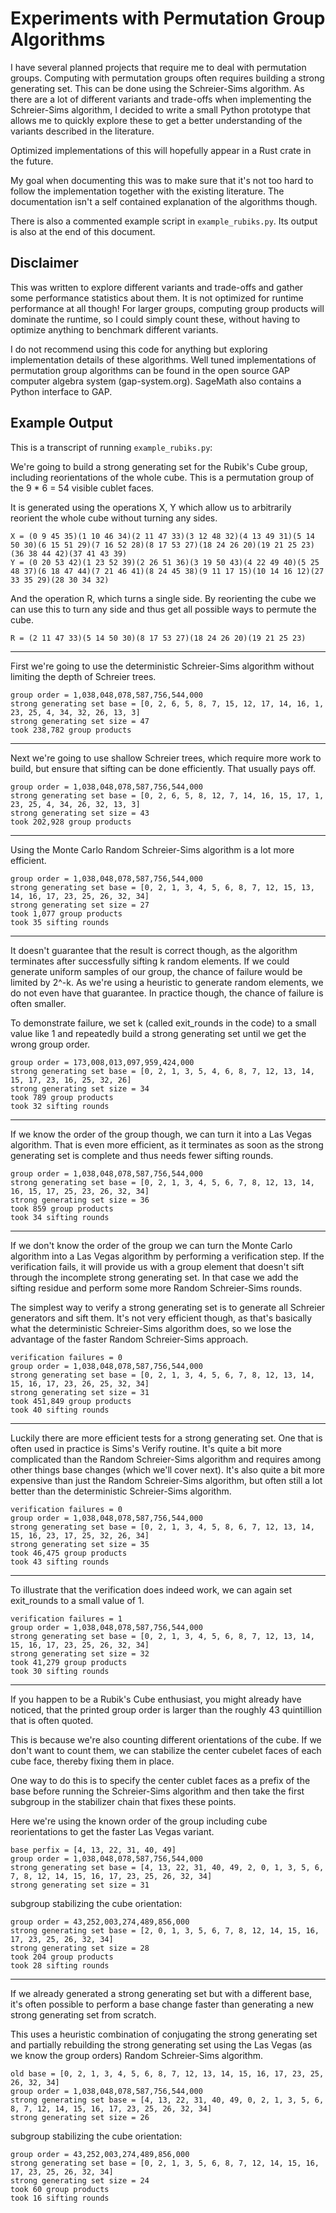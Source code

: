 # Experiments with Permutation Group Algorithms

I have several planned projects that require me to deal with permutation
groups. Computing with permutation groups often requires building a strong
generating set. This can be done using the Schreier-Sims algorithm. As there
are a lot of different variants and trade-offs when implementing the
Schreier-Sims algorithm, I decided to write a small Python prototype that
allows me to quickly explore these to get a better understanding of the
variants described in the literature.

Optimized implementations of this will hopefully appear in a Rust crate in the
future.

My goal when documenting this was to make sure that it's not too hard to follow
the implementation together with the existing literature. The documentation
isn't a self contained explanation of the algorithms though.

There is also a commented example script in `example_rubiks.py`. Its output is
also at the end of this document.

## Disclaimer

This was written to explore different variants and trade-offs and gather some
performance statistics about them. It is not optimized for runtime performance
at all though! For larger groups, computing group products will dominate the
runtime, so I could simply count these, without having to optimize anything to
benchmark different variants.

I do not recommend using this code for anything but exploring implementation
details of these algorithms. Well tuned implementations of permutation group
algorithms can be found in the open source GAP computer algebra system
(gap-system.org). SageMath also contains a Python interface to GAP.

## Example Output

This is a transcript of running `example_rubiks.py`:

We're going to build a strong generating set for the Rubik's Cube group,
including reorientations of the whole cube. This is a permutation group of the
9 * 6 = 54 visible cublet faces.

It is generated using the operations X, Y which allow us to arbitrarily
reorient the whole cube without turning any sides.

    X = (0 9 45 35)(1 10 46 34)(2 11 47 33)(3 12 48 32)(4 13 49 31)(5 14 50 30)(6 15 51 29)(7 16 52 28)(8 17 53 27)(18 24 26 20)(19 21 25 23)(36 38 44 42)(37 41 43 39)
    Y = (0 20 53 42)(1 23 52 39)(2 26 51 36)(3 19 50 43)(4 22 49 40)(5 25 48 37)(6 18 47 44)(7 21 46 41)(8 24 45 38)(9 11 17 15)(10 14 16 12)(27 33 35 29)(28 30 34 32)

And the operation R, which turns a single side. By reorienting the cube we can
use this to turn any side and thus get all possible ways to permute the cube.

    R = (2 11 47 33)(5 14 50 30)(8 17 53 27)(18 24 26 20)(19 21 25 23)

------------------------------------------------------------------------------
First we're going to use the deterministic Schreier-Sims algorithm without
limiting the depth of Schreier trees.

    group order = 1,038,048,078,587,756,544,000
    strong generating set base = [0, 2, 6, 5, 8, 7, 15, 12, 17, 14, 16, 1, 23, 25, 4, 34, 32, 26, 13, 3]
    strong generating set size = 47
    took 238,782 group products

------------------------------------------------------------------------------
Next we're going to use shallow Schreier trees, which require more work to
build, but ensure that sifting can be done efficiently. That usually pays off.

    group order = 1,038,048,078,587,756,544,000
    strong generating set base = [0, 2, 6, 5, 8, 12, 7, 14, 16, 15, 17, 1, 23, 25, 4, 34, 26, 32, 13, 3]
    strong generating set size = 43
    took 202,928 group products

------------------------------------------------------------------------------
Using the Monte Carlo Random Schreier-Sims algorithm is a lot more efficient.

    group order = 1,038,048,078,587,756,544,000
    strong generating set base = [0, 2, 1, 3, 4, 5, 6, 8, 7, 12, 15, 13, 14, 16, 17, 23, 25, 26, 32, 34]
    strong generating set size = 27
    took 1,077 group products
    took 35 sifting rounds

------------------------------------------------------------------------------
It doesn't guarantee that the result is correct though, as the algorithm
terminates after successfully sifting k random elements. If we could generate
uniform samples of our group, the chance of failure would be limited by 2^-k.
As we're using a heuristic to generate random elements, we do not even have
that guarantee. In practice though, the chance of failure is often smaller.

To demonstrate failure, we set k (called exit_rounds in the code) to a small
value like 1 and repeatedly build a strong generating set until we get the
wrong group order.

    group order = 173,008,013,097,959,424,000
    strong generating set base = [0, 2, 1, 3, 5, 4, 6, 8, 7, 12, 13, 14, 15, 17, 23, 16, 25, 32, 26]
    strong generating set size = 34
    took 789 group products
    took 32 sifting rounds

------------------------------------------------------------------------------
If we know the order of the group though, we can turn it into a Las Vegas
algorithm. That is even more efficient, as it terminates as soon as the strong
generating set is complete and thus needs fewer sifting rounds.

    group order = 1,038,048,078,587,756,544,000
    strong generating set base = [0, 2, 1, 3, 4, 5, 6, 7, 8, 12, 13, 14, 16, 15, 17, 25, 23, 26, 32, 34]
    strong generating set size = 36
    took 859 group products
    took 34 sifting rounds

------------------------------------------------------------------------------
If we don't know the order of the group we can turn the Monte Carlo algorithm
into a Las Vegas algorithm by performing a verification step. If the
verification fails, it will provide us with a group element that doesn't sift
through the incomplete strong generating set. In that case we add the sifting
residue and perform some more Random Schreier-Sims rounds.

The simplest way to verify a strong generating set is to generate all Schreier
generators and sift them. It's not very efficient though, as that's basically
what the deterministic Schreier-Sims algorithm does, so we lose the advantage
of the faster Random Schreier-Sims approach.

    verification failures = 0
    group order = 1,038,048,078,587,756,544,000
    strong generating set base = [0, 2, 1, 3, 4, 5, 6, 7, 8, 12, 13, 14, 15, 16, 17, 23, 26, 25, 32, 34]
    strong generating set size = 31
    took 451,849 group products
    took 40 sifting rounds

------------------------------------------------------------------------------
Luckily there are more efficient tests for a strong generating set. One that is
often used in practice is Sims's Verify routine. It's quite a bit more
complicated than the Random Schreier-Sims algorithm and requires among other
things base changes (which we'll cover next). It's also quite a bit more
expensive than just the Random Schreier-Sims algorithm, but often still a lot
better than the deterministic Schreier-Sims algorithm.

    verification failures = 0
    group order = 1,038,048,078,587,756,544,000
    strong generating set base = [0, 2, 1, 3, 4, 5, 8, 6, 7, 12, 13, 14, 15, 16, 23, 17, 25, 32, 26, 34]
    strong generating set size = 35
    took 46,475 group products
    took 43 sifting rounds

------------------------------------------------------------------------------
To illustrate that the verification does indeed work, we can again set
exit_rounds to a small value of 1.

    verification failures = 1
    group order = 1,038,048,078,587,756,544,000
    strong generating set base = [0, 2, 1, 3, 4, 5, 6, 8, 7, 12, 13, 14, 15, 16, 17, 23, 25, 26, 32, 34]
    strong generating set size = 32
    took 41,279 group products
    took 30 sifting rounds

------------------------------------------------------------------------------
If you happen to be a Rubik's Cube enthusiast, you might already have noticed,
that the printed group order is larger than the roughly 43 quintillion that is
often quoted.

This is because we're also counting different orientations of the cube. If we
don't want to count them, we can stabilize the center cubelet faces of each
cube face, thereby fixing them in place.

One way to do this is to specify the center cublet faces as a prefix of the
base before running the Schreier-Sims algorithm and then take the first
subgroup in the stabilizer chain that fixes these points.

Here we're using the known order of the group including cube reorientations to
get the faster Las Vegas variant.

    base perfix = [4, 13, 22, 31, 40, 49]
    group order = 1,038,048,078,587,756,544,000
    strong generating set base = [4, 13, 22, 31, 40, 49, 2, 0, 1, 3, 5, 6, 7, 8, 12, 14, 15, 16, 17, 23, 25, 26, 32, 34]
    strong generating set size = 31

subgroup stabilizing the cube orientation:

    group order = 43,252,003,274,489,856,000
    strong generating set base = [2, 0, 1, 3, 5, 6, 7, 8, 12, 14, 15, 16, 17, 23, 25, 26, 32, 34]
    strong generating set size = 28
    took 204 group products
    took 28 sifting rounds

------------------------------------------------------------------------------
If we already generated a strong generating set but with a different base, it's
often possible to perform a base change faster than generating a new strong
generating set from scratch.

This uses a heuristic combination of conjugating the strong generating set and
partially rebuilding the strong generating set using the Las Vegas (as we know
the group orders) Random Schreier-Sims algorithm.

    old base = [0, 2, 1, 3, 4, 5, 6, 8, 7, 12, 13, 14, 15, 16, 17, 23, 25, 26, 32, 34]
    group order = 1,038,048,078,587,756,544,000
    strong generating set base = [4, 13, 22, 31, 40, 49, 0, 2, 1, 3, 5, 6, 8, 7, 12, 14, 15, 16, 17, 23, 25, 26, 32, 34]
    strong generating set size = 26

subgroup stabilizing the cube orientation:

    group order = 43,252,003,274,489,856,000
    strong generating set base = [0, 2, 1, 3, 5, 6, 8, 7, 12, 14, 15, 16, 17, 23, 25, 26, 32, 34]
    strong generating set size = 24
    took 60 group products
    took 16 sifting rounds
